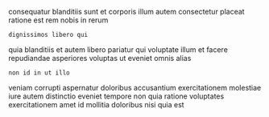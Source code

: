 <!--
title: Horizontal contextually-based help-desk
author: Meaghan
date: 2014-12-20-1336
link: 2014-12-20-1336-horizontal-contextually-based-help-desk
tags: [system,Windows,Photoshop,JQuery]
-->

consequatur blanditiis sunt et corporis
illum autem consectetur
placeat ratione est rem nobis in rerum
 	dignissimos libero qui
quia blanditiis et autem libero pariatur qui
voluptate illum et facere
repudiandae asperiores voluptas ut eveniet omnis alias
 	non id in ut illo
veniam corrupti aspernatur doloribus accusantium
exercitationem molestiae iure autem distinctio eveniet tempore non quia
ratione voluptates exercitationem amet id mollitia
doloribus nisi quia est